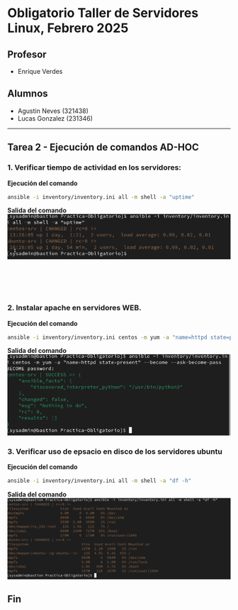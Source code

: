 #  Obligatorio Taller de Servidores Linux, Febrero 2025

## Profesor

- Enrique Verdes

## Alumnos

- Agustin Neves (321438)
- Lucas Gonzalez (231346)

***

## Tarea 2 - Ejecución de comandos AD-HOC

### 1. Verificar tiempo de actividad en los servidores:

**Ejecución del comando**
```bash
ansible -i inventory/inventory.ini all -m shell -a "uptime"
```
**Salida del comando**  
![Salida T2E1](/images/Tarea2/Salida%20tarea%202%20ejercicio%201.png)

# &nbsp;

### 2. Instalar apache en servidores WEB.

**Ejecución del comando**
```bash
ansible -i inventory/inventory.ini centos -m yum -a "name=httpd state=present" --become --ask-become-pass
```
**Salida del comando**
![Salida T2E1](/images/Tarea2/salida%20tarea%202%20ejercicio%202.png)


### 3. Verificar uso de epsacio en disco de los servidores ubuntu

**Ejecución del comando**
```bash
ansible -i inventory/inventory.ini all -m shell -a "df -h"
```
**Salida del comando**
![Salida T2E1](/images/Tarea2/salida%20tarea%202%20ejercicio%203.png)

## Fin



